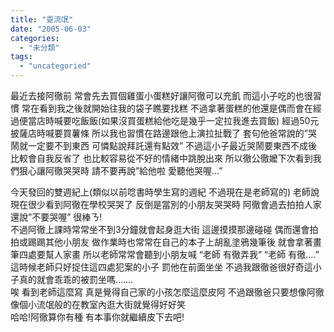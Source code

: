 ```yaml
---
title: "耍流氓"
date: "2005-06-03"
categories: 
  - "未分類"
tags: 
  - "uncategoried"
---
```


最近去接阿徹前 常會先去買個雞蛋小蛋糕好讓阿徹可以充飢 而這小子吃的也很習慣 常在看到我之後就開始往我的袋子瞧要找糕 不過拿著蛋糕的他還是偶而會在經過便當店時喊要吃飯飯(如果沒買蛋糕給他吃是幾乎一定拉我進去買飯) 經過50元披薩店時喊要買薯條 所以我也習慣在路邊跟他上演拉扯戰了 套句他爸常說的”哭鬧就一定要不到東西 可憐點說拜託還有點效” 不過這小子最近哭鬧要東西不成後 比較會自我反省了 也比較容易從不好的情緒中跳脫出來 所以徹公徹嬤下次看到我們狠心讓阿徹哭哭時 請不要再說”給他啦 愛聽他哭喔…”

今天發回的雙週紀上(類似以前唸書時學生寫的週紀 不過現在是老師寫的) 老師說現在很少看到阿徹在學校哭哭了 反倒是當別的小朋友哭哭時 阿徹會過去拍拍人家 還說”不要哭喔” 很棒ㄋ!  
不過阿徹上課時常常坐不到3分鐘就會起身逛大街 這邊摸摸那邊碰碰 偶而還會拍拍或踢踢其他小朋友 做作業時也常常在自己的本子上胡亂塗鴉幾筆後 就會拿著畫筆四處要幫人家畫 所以老師常常會聽到小朋友喊 “老師 有徹弄我” “老師 有徹….” 這時候老師只好捉住這四處犯案的小子 罰他在前面坐坐 不過我跟徹爸很好奇這小子真的就會乖乖的被罰坐嗎…….  
唉 看到老師這麼寫 真是覺得自己家的小孩怎麼這麼皮阿 不過跟徹爸只要想像阿徹像個小流氓般的在教室內逛大街就覺得好好笑  
哈哈!阿徹算你有種 有本事你就繼續皮下去吧!
